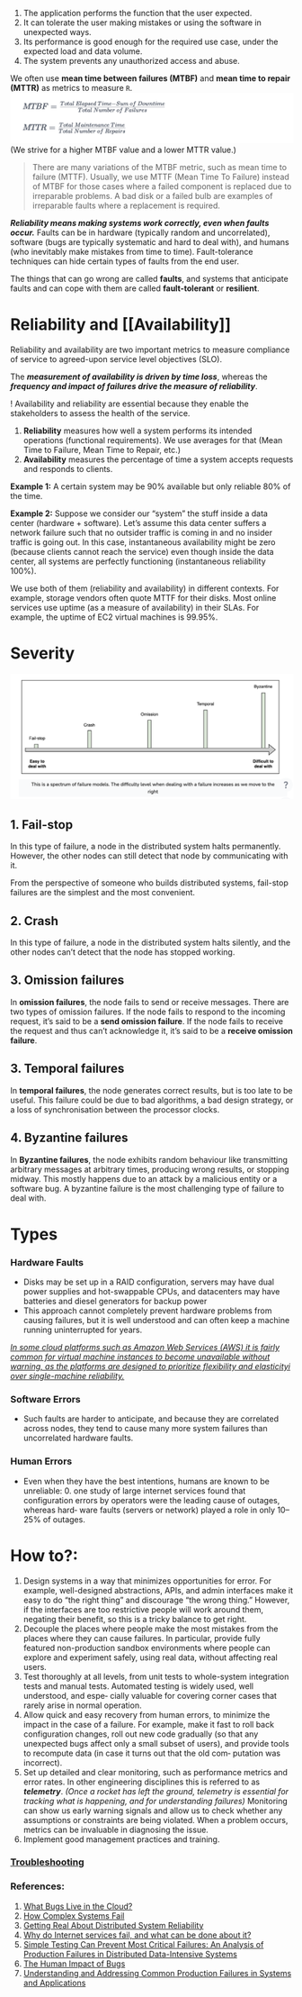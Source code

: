 1. The application performs the function that the user expected.
2. It can tolerate the user making mistakes or using the software in unexpected ways.
3. Its performance is good enough for the required use case, under the expected load and data volume.
4. The system prevents any unauthorized access and abuse.

We often use **mean time between failures (MTBF)** and **mean time to repair (MTTR)** as metrics to measure `R`.
![](../../../_Attachments/Pasted%20image%2020240118163818.png)
(We strive for a higher MTBF value and a lower MTTR value.)

> There are many variations of the MTBF metric, such as mean time to failure (MTTF). 
> Usually, we use MTTF (Mean Time To Failure) instead of MTBF for those cases where a failed component is replaced due to irreparable problems. A bad disk or a failed bulb are examples of irreparable faults where a replacement is required.

***Reliability means making systems work correctly, even when faults occur.*** Faults can be in hardware (typically random and uncorrelated), software (bugs are typically systematic and hard to deal with), and humans (who inevitably make mistakes from time to time). Fault-tolerance techniques can hide certain types of faults from the end user.

The things that can go wrong are called **faults**, and systems that anticipate faults and can cope with them are called **fault-tolerant** or **resilient**.

# Reliability and [[Availability]]

Reliability and availability are two important metrics to measure compliance of service to agreed-upon service level objectives (SLO).

The ***measurement of availability is driven by time loss***, whereas the ***frequency and impact of failures drive the measure of reliability***. 

! Availability and reliability are essential because they enable the stakeholders to assess the health of the service.

1. **Reliability** measures how well a system performs its intended operations (functional requirements). We use averages for that (Mean Time to Failure, Mean Time to Repair, etc.)
2. **Availability** measures the percentage of time a system accepts requests and responds to clients.

**Example 1:** A certain system may be 90% available but only reliable 80% of the time.

**Example 2:** Suppose we consider our “system” the stuff inside a data center (hardware + software). Let’s assume this data center suffers a network failure such that no outsider traffic is coming in and no insider traffic is going out. In this case, instantaneous availability might be zero (because clients cannot reach the service) even though inside the data center, all systems are perfectly functioning (instantaneous reliability 100%).

We use both of them (reliability and availability) in different contexts. For example, storage vendors often quote MTTF for their disks. Most online services use uptime (as a measure of availability) in their SLAs. For example, the uptime of EC2 virtual machines is 99.95%.

# Severity 

![](../../../_Attachments/Pasted%20image%2020240118162814.png)

## 1. Fail-stop

In this type of failure, a node in the distributed system halts permanently. However, the other nodes can still detect that node by communicating with it.

From the perspective of someone who builds distributed systems, fail-stop failures are the simplest and the most convenient.
## 2. Crash

In this type of failure, a node in the distributed system halts silently, and the other nodes can’t detect that the node has stopped working.
## 3. Omission failures

In **omission failures**, the node fails to send or receive messages. There are two types of omission failures. If the node fails to respond to the incoming request, it’s said to be a **send omission failure**. If the node fails to receive the request and thus can’t acknowledge it, it’s said to be a **receive omission failure**.
## 3. Temporal failures

In **temporal failures**, the node generates correct results, but is too late to be useful. This failure could be due to bad algorithms, a bad design strategy, or a loss of synchronisation between the processor clocks.
## 4. Byzantine failures

In **Byzantine failures**, the node exhibits random behaviour like transmitting arbitrary messages at arbitrary times, producing wrong results, or stopping midway. This mostly happens due to an attack by a malicious entity or a software bug. A byzantine failure is the most challenging type of failure to deal with.

# Types
### Hardware Faults

- Disks may be set up in a RAID configuration, servers may have dual power supplies and hot-swappable CPUs, and datacenters may have batteries and diesel generators for backup power
- This approach cannot completely prevent hardware problems from causing failures, but it is well understood and can often keep a machine running uninterrupted for years.

*[In some cloud platforms such as Amazon Web Services (AWS) it is fairly common for virtual machine instances to become unavailable without warning, as the platforms are designed to prioritize flexibility and elasticityi over single-machine reliability.](https://web.archive.org/web/20160429075023/http://blog.awe.sm/2012/12/18/aws-the-good-the-bad-and-the-ugly/ )*

### Software Errors

- Such faults are harder to anticipate, and because they are correlated across nodes, they tend to cause many more system failures than uncorrelated hardware faults.

### Human Errors

- Even when they have the best intentions, humans are known to be unreliable: 0. one study of large internet services found that configuration errors by operators were the leading cause of outages, whereas hard‐ ware faults (servers or network) played a role in only 10–25% of outages.

# How to?:

1. Design systems in a way that minimizes opportunities for error. For example, well-designed abstractions, APIs, and admin interfaces make it easy to do “the right thing” and discourage “the wrong thing.” However, if the interfaces are too restrictive people will work around them, negating their benefit, so this is a tricky balance to get right.
2. Decouple the places where people make the most mistakes from the places where they can cause failures. In particular, provide fully featured non-production sandbox environments where people can explore and experiment safely, using real data, without affecting real users.
3. Test thoroughly at all levels, from unit tests to whole-system integration tests and manual tests. Automated testing is widely used, well understood, and espe‐ cially valuable for covering corner cases that rarely arise in normal operation.
4. Allow quick and easy recovery from human errors, to minimize the impact in the case of a failure. For example, make it fast to roll back configuration changes, roll out new code gradually (so that any unexpected bugs affect only a small subset of users), and provide tools to recompute data (in case it turns out that the old com‐ putation was incorrect).
5. Set up detailed and clear monitoring, such as performance metrics and error rates. In other engineering disciplines this is referred to as ***telemetry***. *(Once a rocket has left the ground, telemetry is essential for tracking what is happening, and for understanding failures)* Monitoring can show us early warning signals and allow us to check whether any assumptions or constraints are being violated. When a problem occurs, metrics can be invaluable in diagnosing the issue.
6. Implement good management practices and training.
### [Troubleshooting](../../8.%20Troubleshooting/_Base.md)

### References:

1. [What Bugs Live in the Cloud?](https://ucare.cs.uchicago.edu/pdf/socc14-cbs.pdf)
2. [How Complex Systems Fail](https://www.adaptivecapacitylabs.com/HowComplexSystemsFail.pdf)
3. [Getting Real About Distributed System Reliability](https://blog.empathybox.com/post/19574936361/getting-real-about-distributed-system-reliability)
4. [Why do Internet services fail, and what can be done about it?](https://static.usenix.org/events/usits03/tech/full_papers/oppenheimer/oppenheimer.pdf)
5. [Simple Testing Can Prevent Most Critical Failures: An Analysis of Production Failures in Distributed Data-Intensive Systems](https://www.usenix.org/system/files/conference/osdi14/osdi14-paper-yuan.pdf)
6. [The Human Impact of Bugs](http://jury.me/blog/2013/3/14/the-human-impact-of-bugs)
7. [Understanding and Addressing Common Production Failures in Systems and Applications](https://jinlow.medium.com/understanding-and-addressing-common-production-failures-in-systems-and-applications-3f045ed2c24a)